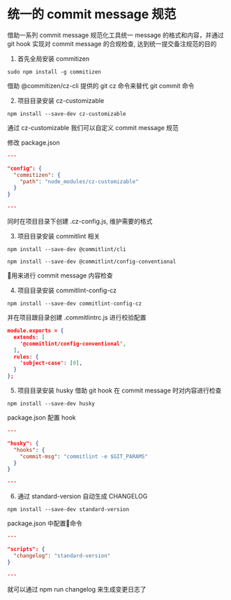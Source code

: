# 统一的 commit message 规范

借助一系列 commit message 规范化工具统一 message 的格式和内容，并通过 git hook 实现对 commit message 的合规检查, 达到统一提交备注规范的目的


1. 首先全局安装 commitizen

```
sudo npm install -g commitizen
```

借助 @commitizen/cz-cli 提供的 git cz 命令来替代 git commit 命令


2. 项目目录安装 cz-customizable

```
npm install --save-dev cz-customizable
```
通过 cz-customizable 我们可以自定义 commit message 规范

修改 package.json

```json
···

"config": {
  "commitizen": {
    "path": "node_modules/cz-customizable"
  }
}

···
```

同时在项目目录下创建 .cz-config.js, 维护需要的格式

3. 项目目录安装 commitlint 相关

```
npm install --save-dev @commitlint/cli
```

```
npm install --save-dev @commitlint/config-conventional
```

用来进行 commit message 内容检查


4. 项目目录安装 commitlint-config-cz

```
npm install --save-dev commitlint-config-cz
```

并在项目跟目录创建 .commitlintrc.js 进行校验配置

```json
module.exports = {
  extends: [
    '@commitlint/config-conventional',
  ],
  rules: {
    'subject-case': [0],
  }
};
```

5. 项目目录安装 husky 借助 git hook 在 commit message 时对内容进行检查

```
npm install --save-dev husky 
```

package.json 配置 hook

```json
···

"husky": {
  "hooks": {
    "commit-msg": "commitlint -e $GIT_PARAMS"
  }
}

···
```

6. 通过 standard-version 自动生成 CHANGELOG

```
npm install --save-dev standard-version
```

package.json 中配置命令


```json
···

"scripts": {
  "changelog": "standard-version"
}

···
```

就可以通过 npm run changelog 来生成变更日志了